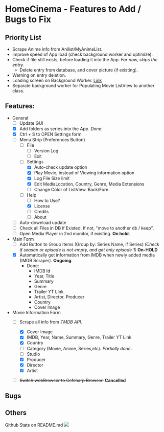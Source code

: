 # HomeCinema - Features to Add / Bugs to Fix

## Priority List
- Scrape Anime info from Anilist/MyAnimeList.
- Improve speed of App load (check background worker and optimize).
- Check if file still exists, before loading it into the App. *For now, skips the entry.*
  - Delete entry from database, and cover picture (if existing).
- Warning on entry deletion.
- Loading screen on Background Worker. [Link](https://stackoverflow.com/questions/29094016/background-worker-loading-screen-in-winforms)
- Separate background worker for Populating Movie ListView to another class.

## Features:
- General
  - [ ] Update GUI
  - [x] Add folders as series into the App. *Done*.
  - [x] Ctrl + S to OPEN Settings form
  - [ ] Menu Strip (Preferences Button)
    - [ ] File
	  - [ ] Version Log
	  - [ ] Exit
	- [ ] Settings
	  - [x] Auto-check update option
	  - [x] Play Movie, instead of Viewing information option
	  - [x] Log File Size limit
	  - [x] Edit MediaLocation, Country, Genre, Media Extensions
	  - [ ] Change Color of ListView. Back/Fore.
	- [ ] Help
	  - [ ] How to Use?
	  - [x] License
	  - [ ] Credits
	  - [ ] About
  - [ ] Auto-download update
  - [ ] Check all Files in DB if Existed. If not, "move to another db / keep".
  - [ ] Open Media Player in 2nd monitor, if existing. **On hold**.

- Main Form
  - [ ] Add Button to Group Items (Group by: Series Name, if Series) *(Check if season or episode is not empty, and get only episode 1)* **On-HOLD**
  - [x] Automatically get information from IMDB when newly added media (IMDB Scraper). **Ongoing**.
    - Done:
	  - IMDB Id
	  - Year, Title
	  - Summary
	  - Genre
	  - Trailer YT Link
	  - Artist, Director, Producer
	  - Country
	  - Cover Image
	  
- Movie Information Form
  - [ ] Scrape all info from *TMDB API*.
    - [x] Cover Image
    - [x] IMDB, Year, Name, Summary, Genre, Trailer YT Link
	- [x] Country
	- [ ] Category (Movie, Anime, Series,etc). *Partially done*.
	- [ ] Studio
	- [x] Producer
	- [x] Director
	- [x] Artist
	
  - [ ] ~~Switch webBrowser to Cefsharp Browser.~~ **Cancelled**
  

## Bugs

## Others

Github Stats on README.md
<img src="https://github-readme-stats.vercel.app/api?username=JerloPH&&show_icons=true">
